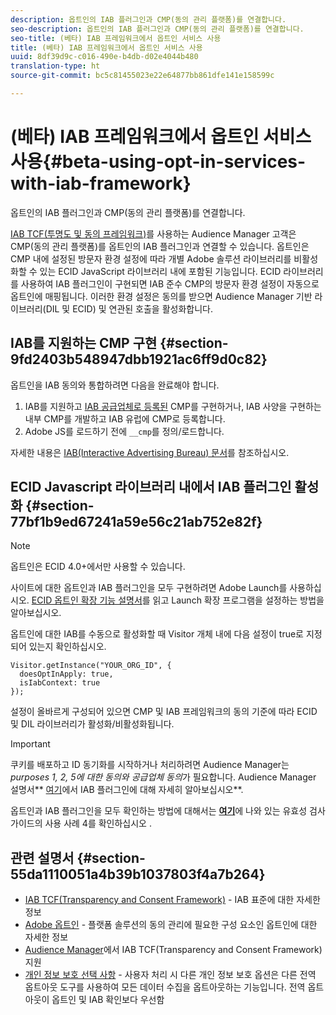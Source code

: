 ```yaml
---
description: 옵트인의 IAB 플러그인과 CMP(동의 관리 플랫폼)를 연결합니다.
seo-description: 옵트인의 IAB 플러그인과 CMP(동의 관리 플랫폼)를 연결합니다.
seo-title: (베타) IAB 프레임워크에서 옵트인 서비스 사용
title: (베타) IAB 프레임워크에서 옵트인 서비스 사용
uuid: 8df39d9c-c016-490e-b4db-d02e4044b480
translation-type: ht
source-git-commit: bc5c81455023e22e64877bb861dfe141e158599c

---
```



# (베타) IAB 프레임워크에서 옵트인 서비스 사용{#beta-using-opt-in-services-with-iab-framework}

옵트인의 IAB 플러그인과 CMP(동의 관리 플랫폼)를 연결합니다.

[IAB TCF(투명도 및 동의 프레임워크)](https://iabtechlab.com/standards/gdpr-transparency-and-consent-framework/)를 사용하는 Audience Manager 고객은 CMP(동의 관리 플랫폼)를 옵트인의 IAB 플러그인과 연결할 수 있습니다. 옵트인은 CMP 내에 설정된 방문자 환경 설정에 따라 개별 Adobe 솔루션 라이브러리를 비활성화할 수 있는 ECID JavaScript 라이브러리 내에 포함된 기능입니다. ECID 라이브러리를 사용하여 IAB 플러그인이 구현되면 IAB 준수 CMP의 방문자 환경 설정이 자동으로 옵트인에 매핑됩니다. 이러한 환경 설정은 동의를 받으면 Audience Manager 기반 라이브러리(DIL 및 ECID) 및 연관된 호출을 활성화합니다.

## IAB를 지원하는 CMP 구현 {#section-9fd2403b548947dbb1921ac6ff9d0c82}

옵트인을 IAB 동의와 통합하려면 다음을 완료해야 합니다.

1. IAB를 지원하고 [IAB 공급업체로 등록된](https://vendorlist.consensu.org/vendorlist.json) CMP를 구현하거나, IAB 사양을 구현하는 내부 CMP를 개발하고 IAB 유럽에 CMP로 등록합니다.
1. Adobe JS를 로드하기 전에 `__cmp`를 정의/로드합니다.

자세한 내용은 [IAB(Interactive Advertising Bureau) 문서](https://github.com/InteractiveAdvertisingBureau/GDPR-Transparency-and-Consent-Framework/blob/master/v1.1%20Implementation%20Guidelines.md)를 참조하십시오.

## ECID Javascript 라이브러리 내에서 IAB 플러그인 활성화 {#section-77bf1b9ed67241a59e56c21ab752e82f}

>[!NOTE]
>
>옵트인은 ECID 4.0+에서만 사용할 수 있습니다.

사이트에 대한 옵트인과 IAB 플러그인을 모두 구현하려면 Adobe Launch를 사용하십시오. [ECID 옵트인 확장 기능 설명서](https://marketing-beta.adobe.com/resources/help/launch/ecid-optin/)를 읽고 Launch 확장 프로그램을 설정하는 방법을 알아보십시오.

옵트인에 대한 IAB를 수동으로 활성화할 때 Visitor 개체 내에 다음 설정이 true로 지정되어 있는지 확인하십시오.

```
Visitor.getInstance("YOUR_ORG_ID", {  
  doesOptInApply: true,   
  isIabContext: true   
});
```

설정이 올바르게 구성되어 있으면 CMP 및 IAB 프레임워크의 동의 기준에 따라 ECID 및 DIL 라이브러리가 활성화/비활성화됩니다.

>[!IMPORTANT]
>
>쿠키를 배포하고 ID 동기화를 시작하거나 처리하려면 Audience Manager는 *purposes 1, 2, 5에 대한 동의와 공급업체 동의*가 필요합니다. Audience Manager 설명서** [여기](https://marketing-beta.adobe.com/resources/help/aam/iab-support/aam-iab-support.html)에서 IAB 플러그인에 대해 자세히 알아보십시오**.

옵트인과 IAB 플러그인을 모두 확인하는 방법에 대해서는 [**여기**](../../implementation-guides/opt-in-service/testing-optin-and-iab-plugin.md#section-ca5c6f92fbdf4fd29b4acb6b644efbd0)에 나와 있는 유효성 검사 가이드의 사용 사례 4를 확인하십시오 .

## 관련 설명서 {#section-55da1110051a4b39b1037803f4a7b264}

* [IAB TCF(Transparency and Consent Framework)](https://iabtechlab.com/standards/gdpr-transparency-and-consent-framework/) - IAB 표준에 대한 자세한 정보
* [Adobe 옵트인](../../implementation-guides/opt-in-service/optin-overview.md#concept-f9b5db0d27a245fbadd3e19162319360) - 플랫폼 솔루션의 동의 관리에 필요한 구성 요소인 옵트인에 대한 자세한 정보
* [Audience Manager](https://marketing-beta.adobe.com/resources/help/aam/iab-support/aam-iab-support.html)에서 IAB TCF(Transparency and Consent Framework) 지원
* [개인 정보 보호 선택 사항](https://www.adobe.com/kr/privacy/opt-out.html#customeruse) - 사용자 처리 시 다른 개인 정보 보호 옵션은 다른 전역 옵트아웃 도구를 사용하여 모든 데이터 수집을 옵트아웃하는 기능입니다. 전역 옵트아웃이 옵트인 및 IAB 확인보다 우선함

